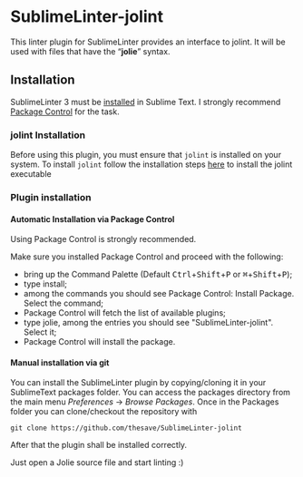 SublimeLinter-jolint
================================

This linter plugin for SublimeLinter provides an interface to jolint. It will be used with files that have the “__jolie__” syntax.

## Installation

SublimeLinter 3 must be [installed](http://www.sublimelinter.com/en/latest/installation.html) in Sublime Text. I strongly recommend [Package Control](https://packagecontrol.io/installation) for the task.

### jolint Installation

Before using this plugin, you must ensure that `jolint` is installed on your system. To install `jolint` follow the installation steps [here](https://github.com/thesave/jolint) to install the jolint executable

### Plugin installation

#### Automatic Installation via Package Control

Using Package Control is strongly recommended.

Make sure you installed Package Control and proceed with the following:

- bring up the Command Palette (Default <kbd>Ctrl</kbd>+<kbd>Shift</kbd>+<kbd>P</kbd> or <kbd>⌘</kbd>+<kbd>Shift</kbd>+<kbd>P</kbd>);
- type install;
- among the commands you should see Package Control: Install Package. Select the command;
- Package Control will fetch the list of available plugins;
- type jolie, among the entries you should see "SublimeLinter-jolint". Select it;
- Package Control will install the package.

#### Manual installation via git

You can install the SublimeLinter plugin by copying/cloning it in your SublimeText packages folder.
You can access the packages directory from the main menu *Preferences* -> *Browse Packages*.
Once in the Packages folder you can clone/checkout the repository with 

    git clone https://github.com/thesave/SublimeLinter-jolint

After that the plugin shall be installed correctly.

Just open a Jolie source file and start linting :)
